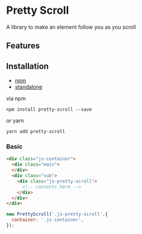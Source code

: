 # Pretty Scroll
A library to make an element follow you as you scroll

## Features

## Installation
- [npm](https://www.npmjs.com/package/pretty-scroll)
- [standalone](https://raw.githubusercontent.com/appleple/pretty-scroll/master/js/pretty-scroll.js)

via npm
```shell
npm install pretty-scroll --save
```

or yarn

```shell
yarn add pretty-scroll
```

### Basic

```html
<div class="js-container">
  <div class="main">
  </div>
  <div class="sub">
    <div class="js-pretty-scroll">
      <!-- contents here -->
    </div>
  </div>
</div>
```

```js
new PrettyScroll('.js-pretty-scroll',{
  container: '.js-container',
});
```
